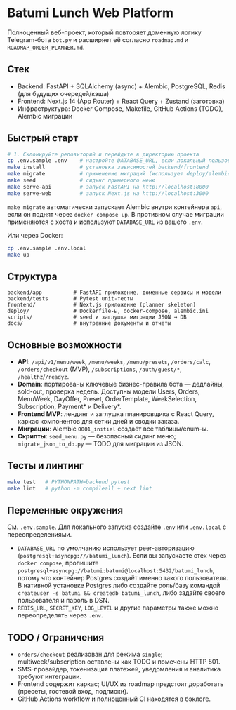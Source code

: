 # Batumi Lunch Web Platform

Полноценный веб-проект, который повторяет доменную логику Telegram-бота `bot.py` и расширяет её согласно `roadmap.md` и `ROADMAP_ORDER_PLANNER.md`.

## Стек

- Backend: FastAPI + SQLAlchemy (async) + Alembic, PostgreSQL, Redis (для будущих очередей/кэша)
- Frontend: Next.js 14 (App Router) + React Query + Zustand (заготовка)
- Инфраструктура: Docker Compose, Makefile, GitHub Actions (TODO), Alembic миграции

## Быстрый старт

```bash
# 1. Склонируйте репозиторий и перейдите в директорию проекта
cp .env.sample .env    # настройте DATABASE_URL, если локальный пользователь Postgres не "postgres"
make install           # установка зависимостей backend/frontend
make migrate           # применение миграций (использует deploy/alembic.ini)
make seed              # сидинг примерного меню
make serve-api         # запуск FastAPI на http://localhost:8000
make serve-web         # запуск Next.js на http://localhost:3000
```

`make migrate` автоматически запускает Alembic внутри контейнера `api`, если он поднят через `docker compose up`. В противном
случае миграции применяются с хоста и используют `DATABASE_URL` из вашего `.env`.

Или через Docker:

```bash
cp .env.sample .env.local
make up
```

## Структура

```
backend/app          # FastAPI приложение, доменные сервисы и модели
backend/tests        # Pytest unit-тесты
frontend/            # Next.js приложение (planner skeleton)
deploy/              # Dockerfile-ы, docker-compose, alembic.ini
scripts/             # seed и заглушка миграции JSON → DB
docs/                # внутренние документы и отчеты
```

## Основные возможности

- **API**: `/api/v1/menu/week`, `/menu/weeks`, `/menu/presets`, `/orders/calc`, `/orders/checkout` (MVP), `/subscriptions`, `/auth/guest/*`, `/healthz`/`/readyz`.
- **Domain**: портированы ключевые бизнес-правила бота — дедлайны, sold-out, проверка недель. Доступны модели Users, Orders, MenuWeek, DayOffer, Preset, OrderTemplate, WeekSelection, Subscription, Payment* и Delivery*.
- **Frontend MVP**: лендинг и заглушка планировщика с React Query, каркас компонентов для сетки дней и сводки заказа.
- **Миграции**: Alembic `0001_initial` создаёт все таблицы/enum-ы.
- **Скрипты**: `seed_menu.py` — безопасный сидинг меню; `migrate_json_to_db.py` — TODO для миграции из JSON.

## Тесты и линтинг

```bash
make test   # PYTHONPATH=backend pytest
make lint   # python -m compileall + next lint
```

## Переменные окружения

См. `.env.sample`. Для локального запуска создайте `.env` или `.env.local` с переопределениями.

- `DATABASE_URL` по умолчанию использует peer-авторизацию (`postgresql+asyncpg:///batumi_lunch`). Если вы запускаете стек
  через `docker compose`, пропишите `postgresql+asyncpg://batumi:batumi@localhost:5432/batumi_lunch`, потому что контейнер
  Postgres создаёт именно такого пользователя. В нативной установке Postgres либо создайте роль/базу командой
  `createuser -s batumi && createdb batumi_lunch`, либо задайте своего пользователя и пароль в DSN.
- `REDIS_URL`, `SECRET_KEY`, `LOG_LEVEL` и другие параметры также можно переопределять через `.env`.

## TODO / Ограничения

- `orders/checkout` реализован для режима `single`; multiweek/subscription оставлены как TODO и помечены HTTP 501.
- SMS-провайдер, токенизация платежей, уведомления и аналитика требуют интеграции.
- Frontend содержит каркас; UI/UX из roadmap предстоит доработать (пресеты, гостевой вход, подписки).
- GitHub Actions workflow и полноценный CI находятся в бэклоге.
